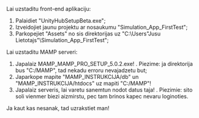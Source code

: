 Lai uzstaditu front-end aplikaciju:
1. Palaidiet "UnityHubSetupBeta.exe";
2. Izveidojiet jaunu projektu ar nosaukumu "Simulation_App_FirstTest";
3. Parkopejiet "Assets" no sis direktorijas uz "C:\Users\"Jusu Lietotajs"\Simulation_App_FirstTest";


Lai uzstaditu MAMP serveri:

1. Japalaiz MAMP_MAMP_PRO_SETUP_5.0.2.exe!
.  Piezime: ja direktorija bus "C:/MAMP", tad nekadu erroru nevajadzetu but;
2. Japarkope mapite "MAMP_INSTRUKCIJA/db" un "MAMP_INSTRUKCIJA/htdocs" uz mapiti "C:/MAMP"!
3. Japalaiz serveris, lai varetu sanemtun nodot datus taja!
.  Piezimie: sito soli vienmer biezi aizmirstu, pec tam brinos kapec nevaru loginoties.

Ja kaut kas nesanak, tad uzrakstiet man!